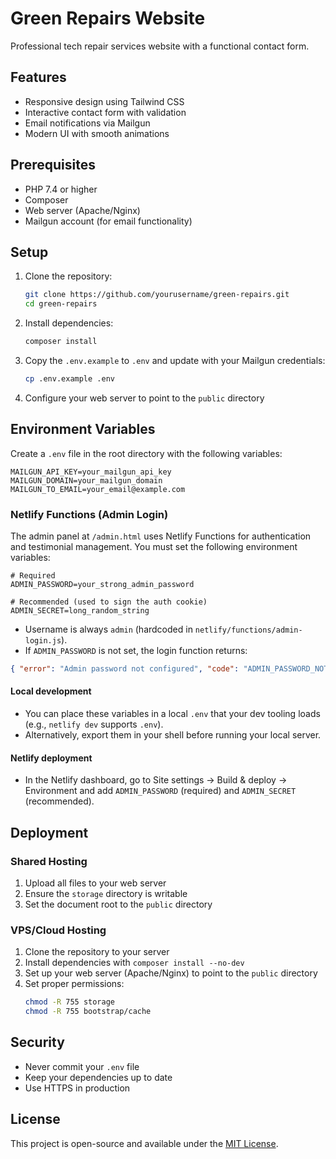# Green Repairs Website

Professional tech repair services website with a functional contact form.

## Features

- Responsive design using Tailwind CSS
- Interactive contact form with validation
- Email notifications via Mailgun
- Modern UI with smooth animations

## Prerequisites

- PHP 7.4 or higher
- Composer
- Web server (Apache/Nginx)
- Mailgun account (for email functionality)

## Setup

1. Clone the repository:
   ```bash
   git clone https://github.com/yourusername/green-repairs.git
   cd green-repairs
   ```

2. Install dependencies:
   ```bash
   composer install
   ```

3. Copy the `.env.example` to `.env` and update with your Mailgun credentials:
   ```bash
   cp .env.example .env
   ```

4. Configure your web server to point to the `public` directory

## Environment Variables

Create a `.env` file in the root directory with the following variables:

```
MAILGUN_API_KEY=your_mailgun_api_key
MAILGUN_DOMAIN=your_mailgun_domain
MAILGUN_TO_EMAIL=your_email@example.com
```

### Netlify Functions (Admin Login)

The admin panel at `/admin.html` uses Netlify Functions for authentication and testimonial management. You must set the following environment variables:

```
# Required
ADMIN_PASSWORD=your_strong_admin_password

# Recommended (used to sign the auth cookie)
ADMIN_SECRET=long_random_string
```

- Username is always `admin` (hardcoded in `netlify/functions/admin-login.js`).
- If `ADMIN_PASSWORD` is not set, the login function returns:

```json
{ "error": "Admin password not configured", "code": "ADMIN_PASSWORD_NOT_SET" }
```

#### Local development
- You can place these variables in a local `.env` that your dev tooling loads (e.g., `netlify dev` supports `.env`).
- Alternatively, export them in your shell before running your local server.

#### Netlify deployment
- In the Netlify dashboard, go to Site settings → Build & deploy → Environment and add `ADMIN_PASSWORD` (required) and `ADMIN_SECRET` (recommended).

## Deployment

### Shared Hosting

1. Upload all files to your web server
2. Ensure the `storage` directory is writable
3. Set the document root to the `public` directory

### VPS/Cloud Hosting

1. Clone the repository to your server
2. Install dependencies with `composer install --no-dev`
3. Set up your web server (Apache/Nginx) to point to the `public` directory
4. Set proper permissions:
   ```bash
   chmod -R 755 storage
   chmod -R 755 bootstrap/cache
   ```

## Security

- Never commit your `.env` file
- Keep your dependencies up to date
- Use HTTPS in production

## License

This project is open-source and available under the [MIT License](LICENSE).